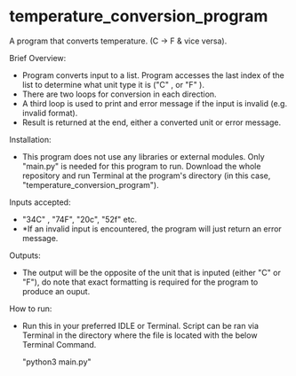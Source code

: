 # temperature_conversion_program
A program that converts temperature. (C -> F &amp; vice versa).

Brief Overview: 
- Program converts input to a list. Program accesses the last index of the list to determine what unit type it is ("C" , or "F" ). 
- There are two loops for conversion in each direction. 
- A third loop is used to print and error message if the input is invalid (e.g. invalid format). 
- Result is returned at the end, either a converted unit or error message. 

Installation: 

- This program does not use any libraries or external modules. Only "main.py" is needed for this program to run. Download the whole repository and run Terminal at the program's directory (in this case, "temperature_conversion_program"). 

Inputs accepted: 

- "34C" , "74F", "20c", "52f" etc. 
- *If an invalid input is encountered, the program will just return an error message. 

Outputs: 

- The output will be the opposite of the unit that is inputed (either "C" or "F"), do note that exact formatting is required for the program to produce an ouput. 
 
How to run: 

- Run this in your preferred IDLE or Terminal. Script can be ran via Terminal in the directory where the file is located with the below Terminal Command.

    "python3 main.py" 
